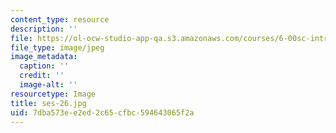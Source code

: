 ```yaml
---
content_type: resource
description: ''
file: https://ol-ocw-studio-app-qa.s3.amazonaws.com/courses/6-00sc-introduction-to-computer-science-and-programming-spring-2011/7dba573ee2ed2c65cfbc594643065f2a_ses-26.jpg
file_type: image/jpeg
image_metadata:
  caption: ''
  credit: ''
  image-alt: ''
resourcetype: Image
title: ses-26.jpg
uid: 7dba573e-e2ed-2c65-cfbc-594643065f2a
---
```

